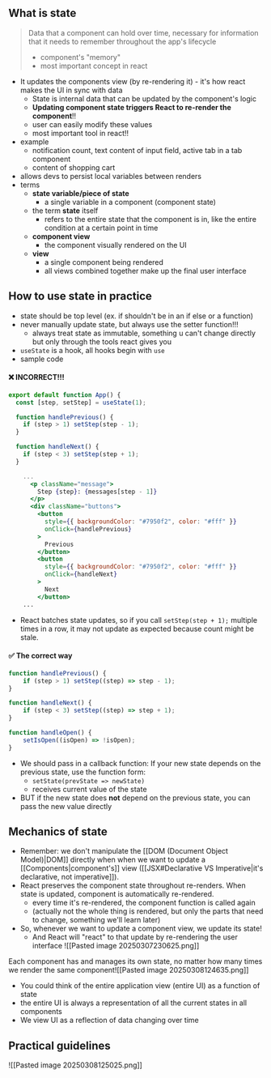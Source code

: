 ## What is state
> Data that a component can hold over time, necessary for information that it needs to remember throughout the app's lifecycle
> - component's "memory"
> - most important concept in react

- It updates the components view (by re-rendering it) - it's how react makes the UI in sync with data
	- State is internal data that can be updated by the component's logic
	- **Updating component state triggers React to re-render the component**!!
	- user can easily modify these values
	- most important tool in react!!
- example
	- notification count, text content of input field, active tab in a tab component
	- content of shopping cart
- allows devs to persist local variables between renders
- terms
	- **state variable/piece of state**
		- a single variable in a component (component state)
	- the term **state** itself
		- refers to the entire state that the component is in, like the entire condition at a certain point in time
	- **component view**
		- the component visually rendered on the UI
	- **view**
		- a single component being rendered
		- all views combined together make up the final user interface
## How to use state in practice
- state should be top level (ex. if shouldn't be in an if else or a function)
- never manually update state, but always use the setter function!!!
	- always treat state as immutable, something u can't change directly but only through the tools react gives you
- `useState` is a hook, all hooks begin with `use`
- sample code 

#### ❌ INCORRECT!!!
```jsx
export default function App() {
  const [step, setStep] = useState(1);

  function handlePrevious() {
    if (step > 1) setStep(step - 1);
  }

  function handleNext() {
    if (step < 3) setStep(step + 1);
  }

	...
      <p className="message">
        Step {step}: {messages[step - 1]}
      </p>
      <div className="buttons">
        <button
          style={{ backgroundColor: "#7950f2", color: "#fff" }}
          onClick={handlePrevious}
        >
          Previous
        </button>
        <button
          style={{ backgroundColor: "#7950f2", color: "#fff" }}
          onClick={handleNext}
        >
          Next
        </button>
	...
```
- React batches state updates, so if you call `setStep(step + 1);` multiple times in a row, it may not update as expected because count might be stale.
#### ✅ The correct way
```jsx
function handlePrevious() {
	if (step > 1) setStep((step) => step - 1);
}

function handleNext() {
	if (step < 3) setStep((step) => step + 1);
}

function handleOpen() {
	setIsOpen((isOpen) => !isOpen);
}
```
- We should pass in a callback function: If your new state depends on the previous state, use the function form:
	- `setState(prevState => newState)`
	- receives current value of the state
- BUT if the new state does **not** depend on the previous state, you can pass the new value directly

## Mechanics of state
- Remember: we don't manipulate the [[DOM (Document Object Model)|DOM]] directly when when we want to update a [[Components|component's]] view ([[JSX#Declarative VS Imperative|it's declarative, not imperative]]). 
- React preserves the component state throughout re-renders. When state is updated, component is automatically re-rendered.
	- every time it's re-rendered, the component function is called again
	- (actually not the whole thing is rendered, but only the parts that need to change, something we'll learn later)
- So, whenever we want to update a component view, we update its state!
	- And React will "react" to that update by re-rendering the user interface
![[Pasted image 20250307230625.png]]

Each component has and manages its own state, no matter how many times we render the same component![[Pasted image 20250308124635.png]]

- You could think of the entire application view (entire UI) as a function of state
- the entire UI is always a representation of all the current states in all components
- We view UI as a reflection of data changing over time

## Practical guidelines
![[Pasted image 20250308125025.png]]